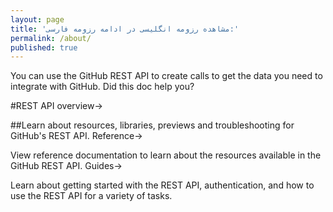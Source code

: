 ```yaml
---
layout: page
title: 'مشاهده رزومه انگلیسی در ادامه رزومه فارسی:'
permalink: /about/
published: true
---
```

<p dir=ltr>
You can use the GitHub REST API to create calls to get the data you need to integrate with GitHub.
Did this doc help you?

#REST API overview→

##Learn about 
resources, libraries, previews and troubleshooting for GitHub's REST API.
Reference→

View reference documentation to learn about the resources available in the GitHub REST API.
Guides→

Learn about getting started with the REST API, authentication, and how to use the REST API for a variety of tasks.
</p>
